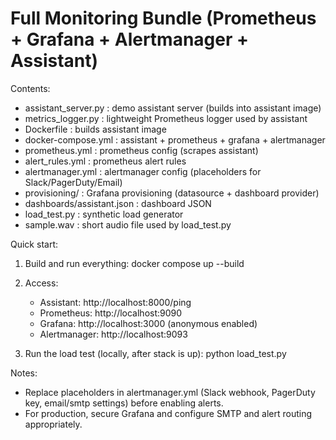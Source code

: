 Full Monitoring Bundle (Prometheus + Grafana + Alertmanager + Assistant)
======================================================================

Contents:
- assistant_server.py : demo assistant server (builds into assistant image)
- metrics_logger.py   : lightweight Prometheus logger used by assistant
- Dockerfile          : builds assistant image
- docker-compose.yml  : assistant + prometheus + grafana + alertmanager
- prometheus.yml      : prometheus config (scrapes assistant)
- alert_rules.yml     : prometheus alert rules
- alertmanager.yml    : alertmanager config (placeholders for Slack/PagerDuty/Email)
- provisioning/        : Grafana provisioning (datasource + dashboard provider)
- dashboards/assistant.json : dashboard JSON
- load_test.py        : synthetic load generator
- sample.wav          : short audio file used by load_test.py

Quick start:
1. Build and run everything:
   docker compose up --build

2. Access:
   - Assistant: http://localhost:8000/ping
   - Prometheus: http://localhost:9090
   - Grafana: http://localhost:3000 (anonymous enabled)
   - Alertmanager: http://localhost:9093

3. Run the load test (locally, after stack is up):
   python load_test.py

Notes:
- Replace placeholders in alertmanager.yml (Slack webhook, PagerDuty key, email/smtp settings) before enabling alerts.
- For production, secure Grafana and configure SMTP and alert routing appropriately.
